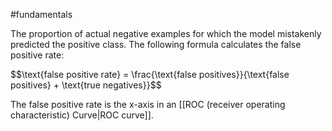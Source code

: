 #fundamentals

The proportion of actual negative examples for which the model mistakenly
predicted the positive class. The following formula calculates the false
positive rate:

<div>
$$\text{false positive rate} =
\frac{\text{false positives}}{\text{false positives} + \text{true negatives}}$$
</div>

The false positive rate is the x-axis in an [[ROC (receiver operating characteristic) Curve|ROC curve]].

